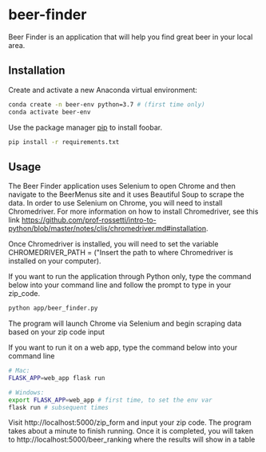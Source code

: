 # beer-finder

Beer Finder is an application that will help you find great beer in your local area.

## Installation

Create and activate a new Anaconda virtual environment:

```bash
conda create -n beer-env python=3.7 # (first time only)
conda activate beer-env 
```

Use the package manager [pip](https://pip.pypa.io/en/stable/) to install foobar.

```bash
pip install -r requirements.txt
```

## Usage

The Beer Finder application uses Selenium to open Chrome and then navigate to the BeerMenus site and it uses Beautiful Soup to scrape the data.   In order to use Selenium on Chrome, you will need to install Chromedriver.  For more information on how to install Chromedriver, see this link https://github.com/prof-rossetti/intro-to-python/blob/master/notes/clis/chromedriver.md#installation.

Once Chromedriver is installed, you will need to set the variable CHROMEDRIVER_PATH = ("Insert the path to where Chromedriver is installed on your computer).

If you want to run the application through Python only, type the command below into your command line and follow the prompt to type in your zip_code.  

```bash
python app/beer_finder.py
```
The program will launch Chrome via Selenium and begin scraping data based on your zip code input

If you want to run it on a web app, type the command below into your command line

```bash
# Mac:
FLASK_APP=web_app flask run

# Windows:
export FLASK_APP=web_app # first time, to set the env var
flask run # subsequent times
```

Visit http://localhost:5000/zip_form and input your zip code.  The program takes about a minute to finish running.  Once it is completed, you will taken to http://localhost:5000/beer_ranking where the results will show in a table

```
